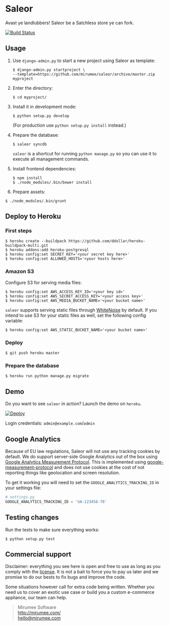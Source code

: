 Saleor
======

Avast ye landlubbers! Saleor be a Satchless store ye can fork.

[![Build Status](https://travis-ci.org/mirumee/saleor.png?branch=master)](https://travis-ci.org/mirumee/saleor)


Usage
-----

1. Use `django-admin.py` to start a new project using Saleor as template:

   ```
   $ django-admin.py startproject \
   --template=https://github.com/mirumee/saleor/archive/master.zip myproject
   ```
2. Enter the directory:

   ```
   $ cd myproject/
   ```
3. Install it in development mode:

   ```
   $ python setup.py develop
   ```
   (For production use `python setup.py install` instead.)
4. Prepare the database:

   ```
   $ saleor syncdb
   ```

   `saleor` is a shortcut for running `python manage.py` so you can use it to execute all management commands.

5. Install frontend dependencies:

   ```
   $ npm install
   $ ./node_modules/.bin/bower install 
   ```
   
6. Prepare assets:

  ```
  $ ./node_modules/.bin/grunt
  ```
 

## Deploy to Heroku

### First steps

    $ heroku create --buildpack https://github.com/ddollar/heroku-buildpack-multi.git
    $ heroku addons:add heroku-postgresql
    $ heroku config:set SECRET_KEY='<your secret key here>'
    $ heroku config:set ALLOWED_HOSTS='<your hosts here>'

### Amazon S3

Configure S3 for serving media files:

    $ heroku config:set AWS_ACCESS_KEY_ID='<your key id>'
    $ heroku config:set AWS_SECRET_ACCESS_KEY='<your access key>'
    $ heroku config:set AWS_MEDIA_BUCKET_NAME='<your bucket name>'

`saleor` supports serving static files through [WhiteNoise](https://warehouse.python.org/project/whitenoise/) by default. 
If you intend to use S3 for your static files as well, set the following config variable:
    
    $ heroku config:set AWS_STATIC_BUCKET_NAME='<your bucket name>'


### Deploy

    $ git push heroku master
    
### Prepare the database
    
    $ heroku run python manage.py migrate
    
    
## Demo

Do you want to see `saleor` in action? Launch the demo on `heroku`.

[![Deploy](https://www.herokucdn.com/deploy/button.png)](https://heroku.com/deploy)

Login credentials: `admin@example.com`/`admin`


Google Analytics
----------------

Because of EU law regulations, Saleor will not use any tracking cookies by default. We do support server-side Google Analytics out of the box using [Google Analytics Measurement Protocol](https://developers.google.com/analytics/devguides/collection/protocol/v1/). This is implemented using [google-measurement-protocol](https://pypi.python.org/pypi/google-measurement-protocol) and does not use cookies at the cost of not reporting things like geolocation and screen resolution.

To get it working you will need to set the `GOOGLE_ANALYTICS_TRACKING_ID` in your settings file:

```python
# settings.py
GOOGLE_ANALYTICS_TRACKING_ID = 'UA-123456-78'
```


Testing changes
---------------

Run the tests to make sure everything works:

```
$ python setup.py test
```


Commercial support
------------------

Disclaimer: everything you see here is open and free to use as long as you comply with the [license](LICENSE). It is not a bait to force you to pay us later and we promise to do our bests to fix bugs and improve the code.

Some situations however call for extra code being written. Whether you need us to cover an exotic use case or build you a custom e-commerce appliance, our team can help.

> Mirumee Software  
> http://mirumee.com/  
> hello@mirumee.com
